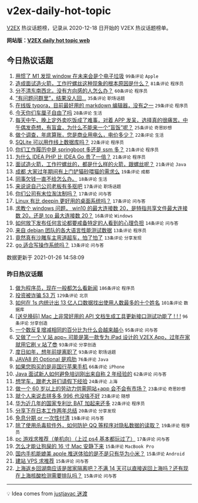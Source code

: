 # v2ex-daily-hot-topic

[V2EX](https://www.v2ex.com/) 热议话题榜，记录从 2020-12-18 日开始的 V2EX 热议话题榜单。

**网站版：[V2EX daily hot topic web](https://realleonardo.github.io/v2ex-daily-hot-topic-web/)**

## 今日热议话题

<!-- TODAY BEGIN -->

1. [用惯了 M1 发现 window 在未来会是个电子垃圾](https://www.v2ex.com/t/748450) `99条评论` `Apple`
1. [造成面试造火箭，工作拧螺丝这种现象的根本原因是什么？](https://www.v2ex.com/t/748372) `81条评论` `程序员`
1. [分不清东南西北，没有方向感的人怎么办？](https://www.v2ex.com/t/748429) `60条评论` `程序员`
1. [“有问题问群里”，结果没人回…](https://www.v2ex.com/t/748364) `35条评论` `职场话题`
1. [在线版 typora，目前最好用的 markdown 编辑器，没有之一](https://www.v2ex.com/t/748439) `29条评论` `程序员`
1. [今天你们车厘子自由了吗](https://www.v2ex.com/t/748365) `28条评论` `生活`
1. [每天中午、晚上定外卖吃饭成了难事，对着 APP 发呆，选择真的很痛苦。中午偶发奇想，有盲盒，为什么不能来一个“盲饭”呢？](https://www.v2ex.com/t/748487) `25条评论` `奇思妙想`
1. [做个调查，年底算账，您是商业用电么，电价多少？](https://www.v2ex.com/t/748489) `22条评论` `生活`
1. [SQLite 可以用作线上数据库吗？](https://www.v2ex.com/t/748360) `22条评论` `程序员`
1. [你们工作履历中是 springboot 多还是 ssm 多？](https://www.v2ex.com/t/748369) `21条评论` `程序员`
1. [为什么 IDEA PHP 比 IDEA Go 贵了一倍？](https://www.v2ex.com/t/748368) `21条评论` `程序员`
1. [面试造火箭，工作拧螺丝的，都是什么样的火箭，跟螺丝呢？](https://www.v2ex.com/t/748363) `21条评论` `Java`
1. [成都 大家过年期间有上门铲猫砂喂猫的需求么](https://www.v2ex.com/t/748375) `19条评论` `成都`
1. [同事欠钱一直不给怎么办。](https://www.v2ex.com/t/748410) `18条评论` `生活`
1. [来说说自己公司老板有多抠吧](https://www.v2ex.com/t/748502) `17条评论` `职场话题`
1. [你们公司有末位淘汰制吗？](https://www.v2ex.com/t/748490) `17条评论` `问与答`
1. [Linux 有比 deepin 更好用的桌面系统吗？](https://www.v2ex.com/t/748483) `17条评论` `问与答`
1. [求教个 windows 问题， win10 的最大连接数 20，是特指共享文件最大连接数 20，还是 tcp 最大连接数 20？](https://www.v2ex.com/t/748468) `16条评论` `Windows`
1. [如何放下发布任何言论都要戒备特定的人看到的心理负担](https://www.v2ex.com/t/748391) `14条评论` `问与答`
1. [来自 debian 团队的各大语言性能测试数据](https://www.v2ex.com/t/748518) `13条评论` `程序员`
1. [竟然真有沙雕车主弯道超车，怕了怕了](https://www.v2ex.com/t/748461) `13条评论` `分享发现`
1. [go 适合写操作系统吗？](https://www.v2ex.com/t/748374) `13条评论` `问与答`

数据更新于 2021-01-26 14:58:09

<!-- TODAY END -->

### 昨日热议话题

<!-- YESTERDAY BEGIN -->

1. [做为程序员，现在一般都怎么看新闻](https://www.v2ex.com/t/748028) `186条评论` `程序员`
1. [投资被诈骗 53 万](https://www.v2ex.com/t/748301) `129条评论` `北京`
1. [如何在 1s 内统计出 13 亿人口数据找出使用人数最多的十个姓名](https://www.v2ex.com/t/748059) `101条评论` `数据库`
1. [[送兑换码] Mac 上非常好用的 API 文档生成工具更新接口测试功能了 ! ! !](https://www.v2ex.com/t/748203) `96条评论` `分享创造`
1. [一个数反复增减相同的百分比为什么会越来越小](https://www.v2ex.com/t/748021) `95条评论` `问与答`
1. [又做了一个 V 站 app~ 可能是第一款专为 iPad 设计的 V2EX App，过年在家就用它刷 v 站了😎](https://www.v2ex.com/t/748037) `93条评论` `分享创造`
1. [度日如年，想年前提离职了](https://www.v2ex.com/t/748016) `93条评论` `职场话题`
1. [JAVA8 的 Optional 是鸡肋](https://www.v2ex.com/t/748167) `76条评论` `Java`
1. [如果您购买的是非国行苹果手机](https://www.v2ex.com/t/748129) `66条评论` `iPhone`
1. [Java 面试新人如何避免培训刚出来自称 2 年经验的](https://www.v2ex.com/t/748164) `62条评论` `问与答`
1. [想学车，跟老大哥们请假下经验](https://www.v2ex.com/t/748190) `24条评论` `上海`
1. [做一个 60 岁以上的劳动力供需网站+app 会不会有市场？](https://www.v2ex.com/t/748206) `23条评论` `奇思妙想`
1. [就个人来说去拼多多 996 也没啥不好](https://www.v2ex.com/t/748131) `23条评论` `随想`
1. [华为近几年的国家专利比 BAT 加起来还多](https://www.v2ex.com/t/748113) `22条评论` `程序员`
1. [分享下在日本工作两年总结](https://www.v2ex.com/t/748274) `20条评论` `分享发现`
1. [免息分期 or 一次性付清](https://www.v2ex.com/t/748319) `19条评论` `问与答`
1. [除了使用杀毒软件外，如何防护 QQ 等程序对隐私数据的读取？](https://www.v2ex.com/t/748229) `19条评论` `程序员`
1. [pc 游戏求推荐（单机向）（上过 ps4 基本都玩过了）](https://www.v2ex.com/t/748083) `17条评论` `问与答`
1. [怎么才能让狗屎的 16 寸 Mac 安静下来](https://www.v2ex.com/t/748330) `15条评论` `MacBook Pro`
1. [国内手机能媲美 apple 推送体验的是不是只有华为小米？](https://www.v2ex.com/t/748292) `15条评论` `Android`
1. [建站 VPS 求推荐](https://www.v2ex.com/t/748261) `15条评论` `问与答`
1. [上海返乡回湖南应该是居家隔离吧？不满 14 天可以直接返回上海吗？还有现在上海核酸检测需要排队吗？](https://www.v2ex.com/t/748055) `15条评论` `问与答`

<!-- YESTERDAY END -->

---

💡 Idea comes from [justjavac 迷渡](https://github.com/justjavac/)
